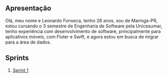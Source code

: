 ## Apresentação

Olá, meu nome e Leonardo Fonseca, tenho 26 anos, sou de Maringa-PR, estou cursando o 3 semestre de Engenharia de Software pela Unicesumar, tenho experiência com desenvolvimento de software, principalmente para aplicativos móveis, com Fluter e Swift, e agora estou em busca de migrar para a área de dados. 

## Sprints 

1. [Sprint 1](/Sprint%201/README.md)


